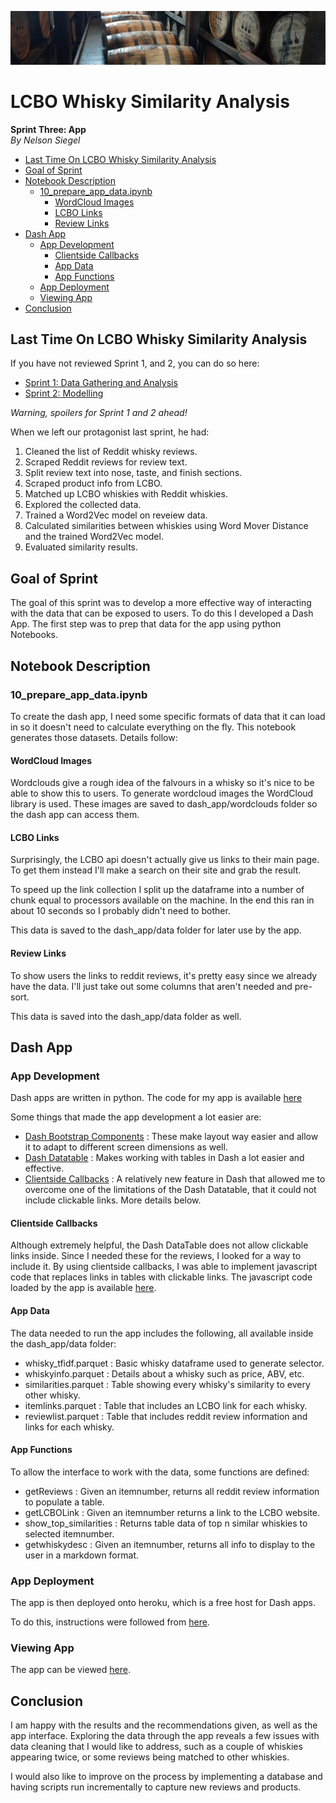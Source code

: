 ![Whisky Barrels](https://raw.githubusercontent.com/siegn/CSDA-1050F18S1/master/nsiegel/sprint_1/images/woodford_small.png)
# LCBO Whisky Similarity Analysis
**Sprint Three: App**  
*By Nelson Siegel*
  * [Last Time On LCBO Whisky Similarity Analysis](#last-time-on-lcbo-whisky-similarity-analysis)
  * [Goal of Sprint](#goal-of-sprint)
  * [Notebook Description](#notebook-description)
    + [10_prepare_app_data.ipynb](#10-prepare-app-dataipynb)
      - [WordCloud Images](#wordcloud-images)
      - [LCBO Links](#lcbo-links)
      - [Review Links](#review-links)
  * [Dash App](#dash-app)
    + [App Development](#app-development)
      - [Clientside Callbacks](#clientside-callbacks)
      - [App Data](#app-data)
      - [App Functions](#app-functions)
    + [App Deployment](#app-deployment)
    + [Viewing App](#viewing-app)
  * [Conclusion](#conclusion)
## Last Time On LCBO Whisky Similarity Analysis

If you have not reviewed Sprint 1, and 2, you can do so here:
* [Sprint 1: Data Gathering and Analysis](https://github.com/siegn/CSDA-1050F18S1/tree/master/nsiegel/sprint_1) 
* [Sprint 2: Modelling](https://github.com/siegn/CSDA-1050F18S1/tree/master/nsiegel/sprint_2)

*Warning, spoilers for Sprint 1 and 2 ahead!*

When we left our protagonist last sprint, he had:

1. Cleaned the list of Reddit whisky reviews.
2. Scraped Reddit reviews for review text.
3. Split review text into nose, taste, and finish sections.
4. Scraped product info from LCBO.
5. Matched up LCBO whiskies with Reddit whiskies.
6. Explored the collected data.
7. Trained a Word2Vec model on reveiew data.
8. Calculated similarities between whiskies using Word Mover Distance and the trained Word2Vec model.
9. Evaluated similarity results.

## Goal of Sprint
The goal of this sprint was to develop a more effective way of interacting with the data that can be exposed to users. To do this I developed a Dash App. The first step was to prep that data for the app using python Notebooks.

## Notebook Description

### 10_prepare_app_data.ipynb
To create the dash app, I need some specific formats of data that it can load in so it doesn't need to calculate everything on the fly. This notebook generates those datasets. Details follow:

#### WordCloud Images
Wordclouds give a rough idea of the falvours in a whisky so it's nice to be able to show this to users.
To generate wordcloud images the WordCloud library is used. These images are saved to dash_app/wordclouds folder so the dash app can access them.

#### LCBO Links
Surprisingly, the LCBO api doesn't actually give us links to their main page. To get them instead I'll make a search on their site and grab the result.

To speed up the link collection I split up the dataframe into a number of chunk equal to processors available on the machine. In the end this ran in about 10 seconds so I probably didn't need to bother.

This data is saved to the dash_app/data folder for later use by the app.

#### Review Links
To show users the links to reddit reviews, it's pretty easy since we already have the data. I'll just take out some columns that aren't needed and pre-sort.

This data is saved into the dash_app/data folder as well.

## Dash App

### App Development
Dash apps are written in python. The code for my app is available [here](https://github.com/siegn/CSDA-1050F18S1/blob/master/nsiegel/sprint_3/dash_app/app.py)

Some things that made the app development a lot easier are:
* [Dash Bootstrap Components](https://dash-bootstrap-components.opensource.faculty.ai/) : These make layout way easier and allow it to adapt to different screen dimensions as well.
* [Dash Datatable](https://dash.plot.ly/datatable) : Makes working with tables in Dash a lot easier and effective.
* [Clientside Callbacks](https://community.plot.ly/t/dash-0-41-0-released/22131) : A relatively new feature in Dash that allowed me to overcome one of the limitations of the Dash Datatable, that it could not include clickable links. More details below.

#### Clientside Callbacks
Although extremely helpful, the Dash DataTable does not allow clickable links inside. Since I needed these for the reviews, I looked for a way to include it. By using clientside callbacks, I was able to implement javascript code that replaces links in tables with clickable links.
The javascript code loaded by the app is available [here](https://github.com/siegn/CSDA-1050F18S1/blob/master/nsiegel/sprint_3/dash_app/assets/app-ui.js).

#### App Data
The data needed to run the app includes the following, all available inside the dash_app/data folder:
* whisky_tfidf.parquet : Basic whisky dataframe used to generate selector.
* whiskyinfo.parquet : Details about a whisky such as price, ABV, etc.
* similarities.parquet : Table showing every whisky's similarity to every other whisky.
* itemlinks.parquet : Table that includes an LCBO link for each whisky.
* reviewlist.parquet : Table that includes reddit review information and links for each whisky.

#### App Functions
To allow the interface to work with the data, some functions are defined:
* getReviews : Given an itemnumber, returns all reddit review information to populate a table.
* getLCBOLink : Given an itemnumber returns a link to the LCBO website.
* show_top_similarities : Returns table data of top n similar whiskies to selected itemnumber.
* getwhiskydesc : Given an itemnumber, returns all info to display to the user in a markdown format.

### App Deployment
The app is then deployed onto heroku, which is a free host for Dash apps.

To do this, instructions were followed from [here](https://dash.plot.ly/deployment).

### Viewing App
The app can be viewed [here](https://lcbo-whisky-similarity.herokuapp.com/).

## Conclusion

I am happy with the results and the recommendations given, as well as the app interface. Exploring the data through the app reveals a few issues with data cleaning that I would like to address, such as a couple of whiskies appearing twice, or some reviews being matched to other whiskies.

I would also like to improve on the process by implementing a database and having scripts run incrementally to capture new reviews and products.
